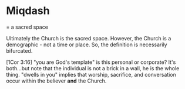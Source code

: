 # Miqdash
= a sacred space

Ultimately the Church is the sacred space.
However, the Church is a demographic - not a time or place.
So, the definition is necessarily bifurcated.

[1Cor 3:16]
  "you are God's template" is this personal or corporate?  It's both...but note that the individual is not a brick in a wall, he is the whole thing.
  "dwells in you" implies that worship, sacrifice, and conversation occur within the believer **and** the Church.
